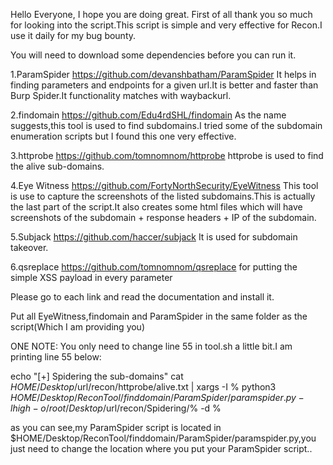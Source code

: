 Hello Everyone,
I hope you are doing great.
First of all thank you so much for looking into the script.This script is simple and very effective for Recon.I use it daily for my bug bounty.

You will need to download some dependencies before you can run it.

1.ParamSpider https://github.com/devanshbatham/ParamSpider
It helps in finding parameters and endpoints for a given url.It is better and faster than Burp Spider.It functionality matches with waybackurl.

2.findomain https://github.com/Edu4rdSHL/findomain
As the name suggests,this tool is used to find subdomains.I tried some of the subdomain enumeration scripts but I found this one very effective.

3.httprobe https://github.com/tomnomnom/httprobe
httprobe is used to find the alive sub-domains.

4.Eye Witness https://github.com/FortyNorthSecurity/EyeWitness
This tool is use to capture the screenshots of the listed subdomains.This is actually the last part of the script.It also creates some html files which will have screenshots of the subdomain + response headers + IP of the subdomain.

5.Subjack https://github.com/haccer/subjack
It is used for subdomain takeover.

6.qsreplace https://github.com/tomnomnom/qsreplace
for putting the simple XSS payload in every parameter

Please go to each link and read the documentation and install it.

Put all EyeWitness,findomain and ParamSpider in the same folder as the script(Which I am providing you)

ONE NOTE: You only need to change line 55 in tool.sh a little bit.I am printing line 55 below:

echo "[+] Spidering the sub-domains"
cat $HOME/Desktop/$url/recon/httprobe/alive.txt | xargs -I % python3 $HOME/Desktop/ReconTool/finddomain/ParamSpider/paramspider.py -l high -o /root/Desktop/$url/recon/Spidering/% -d %

as you can see,my ParamSpider script is located in $HOME/Desktop/ReconTool/finddomain/ParamSpider/paramspider.py,you just need to change the location where you put your ParamSpider script..

